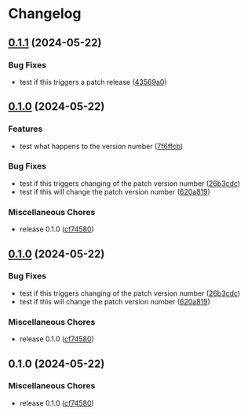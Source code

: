 # Changelog

## [0.1.1](https://github.com/jariikonen/release-please-test/compare/package-a-v0.1.0...package-a-v0.1.1) (2024-05-22)


### Bug Fixes

* test if this triggers a patch release ([43569a0](https://github.com/jariikonen/release-please-test/commit/43569a09f442e90734cc1195e69fbd988585e78a))

## [0.1.0](https://github.com/jariikonen/release-please-test/compare/package-a-v0.1.0...package-a-v0.1.0) (2024-05-22)


### Features

* test what happens to the version number ([7f6ffcb](https://github.com/jariikonen/release-please-test/commit/7f6ffcb19dd86f0e3d9d267395fec8abbea4d0f4))


### Bug Fixes

* test if this triggers changing of the patch version number ([26b3cdc](https://github.com/jariikonen/release-please-test/commit/26b3cdc9f63329b58e33874abcff318a8ef39e7a))
* test if this will change the patch version number ([620a819](https://github.com/jariikonen/release-please-test/commit/620a8192854e63df90d9e032acc482ea37dcc163))


### Miscellaneous Chores

* release 0.1.0 ([cf74580](https://github.com/jariikonen/release-please-test/commit/cf7458098d5fe9b2cf70ff7ff3bf2aca4c60bb74))

## [0.1.0](https://github.com/jariikonen/release-please-test/compare/package-a-v0.1.0...package-a-v0.1.0) (2024-05-22)


### Bug Fixes

* test if this triggers changing of the patch version number ([26b3cdc](https://github.com/jariikonen/release-please-test/commit/26b3cdc9f63329b58e33874abcff318a8ef39e7a))
* test if this will change the patch version number ([620a819](https://github.com/jariikonen/release-please-test/commit/620a8192854e63df90d9e032acc482ea37dcc163))


### Miscellaneous Chores

* release 0.1.0 ([cf74580](https://github.com/jariikonen/release-please-test/commit/cf7458098d5fe9b2cf70ff7ff3bf2aca4c60bb74))

## 0.1.0 (2024-05-22)


### Miscellaneous Chores

* release 0.1.0 ([cf74580](https://github.com/jariikonen/release-please-test/commit/cf7458098d5fe9b2cf70ff7ff3bf2aca4c60bb74))
